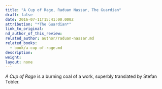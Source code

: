 ```yaml
---
title: "A Cup of Rage, Raduan Nassar, The Guardian"
draft: false
date: 2016-07-11T15:41:00.000Z
attribution: "*The Guardian*"
link_to_original:
nd_author_of_this_review:
related_author: author/raduan-nassar.md
related_books:
  - book/a-cup-of-rage.md
description:
weight:
layout: none
---
```

*A Cup of Rage* is a burning coal of a work, superbly translated by Stefan Tobler.


